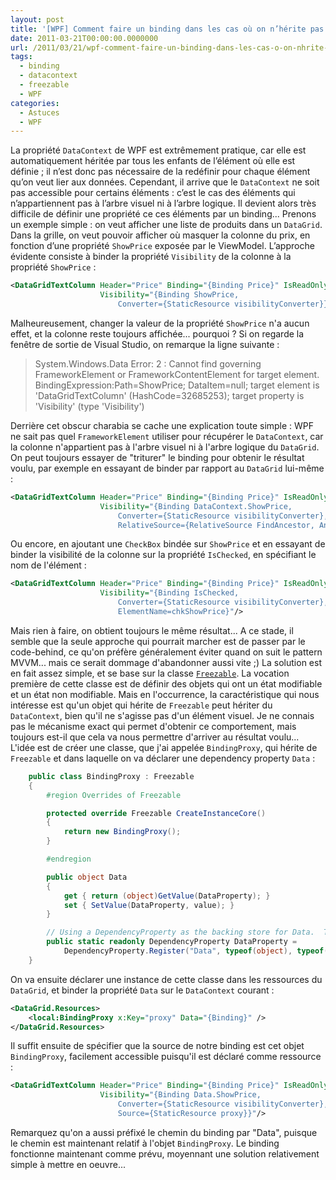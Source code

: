 ```yaml
---
layout: post
title: '[WPF] Comment faire un binding dans les cas où on n’hérite pas du DataContext'
date: 2011-03-21T00:00:00.0000000
url: /2011/03/21/wpf-comment-faire-un-binding-dans-les-cas-o-on-nhrite-pas-du-datacontext/
tags:
  - binding
  - datacontext
  - freezable
  - WPF
categories:
  - Astuces
  - WPF
---
```


La propriété `DataContext` de WPF est extrêmement pratique, car elle est automatiquement héritée par tous les enfants de l’élément où elle est définie ; il n’est donc pas nécessaire de la redéfinir pour chaque élément qu’on veut lier aux données. Cependant, il arrive que le `DataContext` ne soit pas accessible pour certains éléments : c’est le cas des éléments qui n’appartiennent pas à l’arbre visuel ni à l’arbre logique. Il devient alors très difficile de définir une propriété ce ces éléments par un binding...  Prenons un exemple simple : on veut afficher une liste de produits dans un `DataGrid`. Dans la grille, on veut pouvoir afficher où masquer la colonne du prix, en fonction d’une propriété `ShowPrice` exposée par le ViewModel. L’approche évidente consiste à binder la propriété `Visibility` de la colonne à la propriété `ShowPrice` :  
```xml
<DataGridTextColumn Header="Price" Binding="{Binding Price}" IsReadOnly="False"
                    Visibility="{Binding ShowPrice,
                        Converter={StaticResource visibilityConverter}}"/>
```
  Malheureusement, changer la valeur de la propriété `ShowPrice` n'a aucun effet, et la colonne reste toujours affichée... pourquoi ? Si on regarde la fenêtre de sortie de Visual Studio, on remarque la ligne suivante :  

> System.Windows.Data Error: 2 : Cannot find governing FrameworkElement or FrameworkContentElement for target element. BindingExpression:Path=ShowPrice; DataItem=null; target element is 'DataGridTextColumn' (HashCode=32685253); target property is 'Visibility' (type 'Visibility')

  Derrière cet obscur charabia se cache une explication toute simple : WPF ne sait pas quel `FrameworkElement` utiliser pour récupérer le `DataContext`, car la colonne n'appartient pas à l'arbre visuel ni à l'arbre logique du `DataGrid`.  On peut toujours essayer de "triturer" le binding pour obtenir le résultat voulu, par exemple en essayant de binder par rapport au `DataGrid` lui-même :  
```xml
<DataGridTextColumn Header="Price" Binding="{Binding Price}" IsReadOnly="False"
                    Visibility="{Binding DataContext.ShowPrice,
                        Converter={StaticResource visibilityConverter},
                        RelativeSource={RelativeSource FindAncestor, AncestorType=DataGrid}}"/>
```
  Ou encore, en ajoutant une `CheckBox` bindée sur `ShowPrice` et en essayant de binder la visibilité de la colonne sur la propriété `IsChecked`, en spécifiant le nom de l'élément :  
```xml
<DataGridTextColumn Header="Price" Binding="{Binding Price}" IsReadOnly="False"
                    Visibility="{Binding IsChecked,
                        Converter={StaticResource visibilityConverter},
                        ElementName=chkShowPrice}"/>
```
  Mais rien à faire, on obtient toujours le même résultat...  A ce stade, il semble que la seule approche qui pourrait marcher est de passer par le code-behind, ce qu'on préfère généralement éviter quand on suit le pattern MVVM... mais ce serait dommage d'abandonner aussi vite ;)  La solution est en fait assez simple, et se base sur la classe [`Freezable`](http://msdn.microsoft.com/fr-fr/library/system.windows.freezable.aspx). La vocation première de cette classe est de définir des objets qui ont un état modifiable et un état non modifiable. Mais en l'occurrence, la caractéristique qui nous intéresse est qu'un objet qui hérite de `Freezable` peut hériter du `DataContext`, bien qu'il ne s'agisse pas d'un élément visuel. Je ne connais pas le mécanisme exact qui permet d'obtenir ce comportement, mais toujours est-il que cela va nous permettre d'arriver au résultat voulu...  L'idée est de créer une classe, que j'ai appelée `BindingProxy`, qui hérite de `Freezable` et dans laquelle on va déclarer une dependency property `Data` :  
```csharp
    public class BindingProxy : Freezable
    {
        #region Overrides of Freezable

        protected override Freezable CreateInstanceCore()
        {
            return new BindingProxy();
        }

        #endregion

        public object Data
        {
            get { return (object)GetValue(DataProperty); }
            set { SetValue(DataProperty, value); }
        }

        // Using a DependencyProperty as the backing store for Data.  This enables animation, styling, binding, etc...
        public static readonly DependencyProperty DataProperty =
            DependencyProperty.Register("Data", typeof(object), typeof(BindingProxy), new UIPropertyMetadata(null));
    }
```
  On va ensuite déclarer une instance de cette classe dans les ressources du `DataGrid`, et binder la propriété `Data` sur le `DataContext` courant :  
```xml
<DataGrid.Resources>
    <local:BindingProxy x:Key="proxy" Data="{Binding}" />
</DataGrid.Resources>
```
  Il suffit ensuite de spécifier que la source de notre binding est cet objet `BindingProxy`, facilement accessible puisqu'il est déclaré comme ressource :  
```xml
<DataGridTextColumn Header="Price" Binding="{Binding Price}" IsReadOnly="False"
                    Visibility="{Binding Data.ShowPrice,
                        Converter={StaticResource visibilityConverter},
                        Source={StaticResource proxy}}"/>
```
  Remarquez qu'on a aussi préfixé le chemin du binding par "Data", puisque le chemin est maintenant relatif à l'objet `BindingProxy`.  Le binding fonctionne maintenant comme prévu, moyennant une solution relativement simple à mettre en oeuvre...

